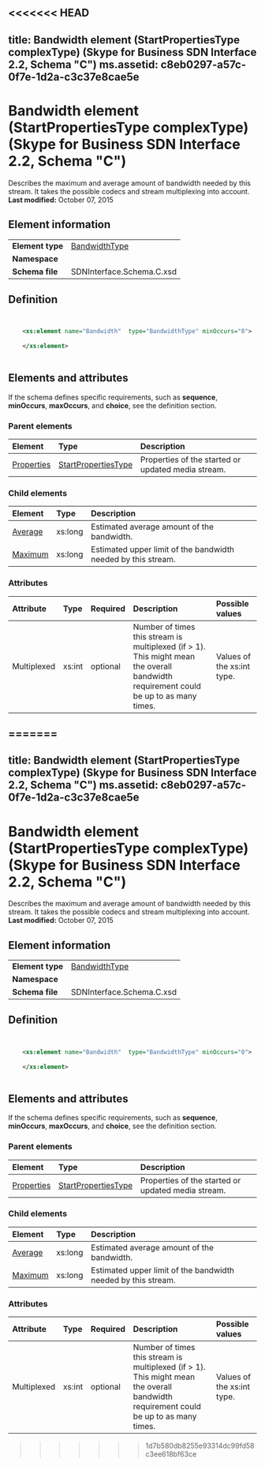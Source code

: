 <<<<<<< HEAD
---
title: Bandwidth element (StartPropertiesType complexType) (Skype for Business SDN Interface 2.2, Schema "C")
ms.assetid: c8eb0297-a57c-0f7e-1d2a-c3c37e8cae5e
---


# Bandwidth element (StartPropertiesType complexType) (Skype for Business SDN Interface 2.2, Schema "C")
Describes the maximum and average amount of bandwidth needed by this stream. It takes the possible codecs and stream multiplexing into account. 
 **Last modified:** October 07, 2015
  
    
    


## Element information


|||
|:-----|:-----|
|**Element type**| [BandwidthType](bandwidthtype-complextype.md)|
|**Namespace**||
|**Schema file**|SDNInterface.Schema.C.xsd |
   

## Definition


```XML


    <xs:element name="Bandwidth"  type="BandwidthType" minOccurs="0">
    
    </xs:element>
  
```


## Elements and attributes

If the schema defines specific requirements, such as **sequence**, **minOccurs**, **maxOccurs**, and **choice**, see the definition section. 
  
    
    

### Parent elements



|**Element**|**Type**|**Description**|
|:-----|:-----|:-----|
| [Properties](properties-element-startorupdatetype-complextype-1.md)| [StartPropertiesType](startpropertiestype-complextype.md)|Properties of the started or updated media stream. |
   

### Child elements



|**Element**|**Type**|**Description**|
|:-----|:-----|:-----|
| [Average](average-element-1.md)|xs:long |Estimated average amount of the bandwidth. |
| [Maximum](maximum-element.md)|xs:long |Estimated upper limit of the bandwidth needed by this stream. |
   

### Attributes



|**Attribute**|**Type**|**Required**|**Description**|**Possible values**|
|:-----|:-----|:-----|:-----|:-----|
|Multiplexed |xs:int |optional |Number of times this stream is multiplexed (if > 1). This might mean the overall bandwidth requirement could be up to as many times. |Values of the xs:int type. |
   

=======
---
title: Bandwidth element (StartPropertiesType complexType) (Skype for Business SDN Interface 2.2, Schema "C")
ms.assetid: c8eb0297-a57c-0f7e-1d2a-c3c37e8cae5e
---


# Bandwidth element (StartPropertiesType complexType) (Skype for Business SDN Interface 2.2, Schema "C")
Describes the maximum and average amount of bandwidth needed by this stream. It takes the possible codecs and stream multiplexing into account. 
 **Last modified:** October 07, 2015
  
    
    


## Element information


|||
|:-----|:-----|
|**Element type**| [BandwidthType](bandwidthtype-complextype.md)|
|**Namespace**||
|**Schema file**|SDNInterface.Schema.C.xsd |
   

## Definition


```XML


    <xs:element name="Bandwidth"  type="BandwidthType" minOccurs="0">
    
    </xs:element>
  
```


## Elements and attributes

If the schema defines specific requirements, such as **sequence**, **minOccurs**, **maxOccurs**, and **choice**, see the definition section. 
  
    
    

### Parent elements



|**Element**|**Type**|**Description**|
|:-----|:-----|:-----|
| [Properties](properties-element-startorupdatetype-complextype-1.md)| [StartPropertiesType](startpropertiestype-complextype.md)|Properties of the started or updated media stream. |
   

### Child elements



|**Element**|**Type**|**Description**|
|:-----|:-----|:-----|
| [Average](average-element-1.md)|xs:long |Estimated average amount of the bandwidth. |
| [Maximum](maximum-element.md)|xs:long |Estimated upper limit of the bandwidth needed by this stream. |
   

### Attributes



|**Attribute**|**Type**|**Required**|**Description**|**Possible values**|
|:-----|:-----|:-----|:-----|:-----|
|Multiplexed |xs:int |optional |Number of times this stream is multiplexed (if > 1). This might mean the overall bandwidth requirement could be up to as many times. |Values of the xs:int type. |
   

>>>>>>> 1d7b580db8255e93314dc99fd58c3ee618bf63ce

